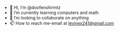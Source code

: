 - 👋 Hi, I’m @doofenshirmtz
- 🌱 I’m currently learning computers and math
- 💞️ I’m looking to collaborate on anything
- 📫 How to reach me-email at levinex241@gmail.com

<!---
doofenshirmtz/doofenshirmtz is a ✨ special ✨ repository because its `README.md` (this file) appears on your GitHub profile.
You can click the Preview link to take a look at your changes.
--->
